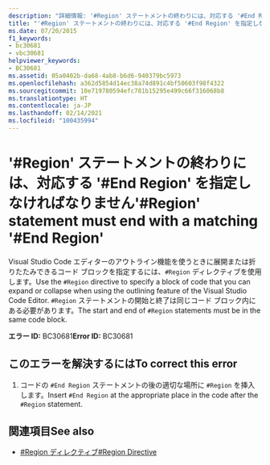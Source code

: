```yaml
---
description: "詳細情報: '#Region' ステートメントの終わりには、対応する '#End Region' を指定しなければなりません"
title: "'#Region' ステートメントの終わりには、対応する '#End Region' を指定しなければなりません"
ms.date: 07/20/2015
f1_keywords:
- bc30681
- vbc30681
helpviewer_keywords:
- BC30681
ms.assetid: 05a0402b-da68-4ab8-b6d6-940379bc5973
ms.openlocfilehash: a362d5854d14ec38a74d891c4bf50603f98f4322
ms.sourcegitcommit: 10e719780594efc781b15295e499c66f316068b8
ms.translationtype: HT
ms.contentlocale: ja-JP
ms.lasthandoff: 02/14/2021
ms.locfileid: "100435994"
---
```

# <a name="region-statement-must-end-with-a-matching-end-region"></a><span data-ttu-id="7c3bf-103">'#Region' ステートメントの終わりには、対応する '#End Region' を指定しなければなりません</span><span class="sxs-lookup"><span data-stu-id="7c3bf-103">'#Region' statement must end with a matching '#End Region'</span></span>

<span data-ttu-id="7c3bf-104">Visual Studio Code エディターのアウトライン機能を使うときに展開または折りたたみできるコード ブロックを指定するには、`#Region` ディレクティブを使用します。</span><span class="sxs-lookup"><span data-stu-id="7c3bf-104">Use the `#Region` directive to specify a block of code that you can expand or collapse when using the outlining feature of the Visual Studio Code Editor.</span></span> <span data-ttu-id="7c3bf-105">`#Region` ステートメントの開始と終了は同じコード ブロック内にある必要があります。</span><span class="sxs-lookup"><span data-stu-id="7c3bf-105">The start and end of `#Region` statements must be in the same code block.</span></span>  
  
 <span data-ttu-id="7c3bf-106">**エラー ID:** BC30681</span><span class="sxs-lookup"><span data-stu-id="7c3bf-106">**Error ID:** BC30681</span></span>  
  
## <a name="to-correct-this-error"></a><span data-ttu-id="7c3bf-107">このエラーを解決するには</span><span class="sxs-lookup"><span data-stu-id="7c3bf-107">To correct this error</span></span>  
  
1. <span data-ttu-id="7c3bf-108">コードの `#End Region` ステートメントの後の適切な場所に `#Region` を挿入します。</span><span class="sxs-lookup"><span data-stu-id="7c3bf-108">Insert `#End Region` at the appropriate place in the code after the `#Region` statement.</span></span>  
  
## <a name="see-also"></a><span data-ttu-id="7c3bf-109">関連項目</span><span class="sxs-lookup"><span data-stu-id="7c3bf-109">See also</span></span>

- [<span data-ttu-id="7c3bf-110">#Region ディレクティブ</span><span class="sxs-lookup"><span data-stu-id="7c3bf-110">#Region Directive</span></span>](../language-reference/directives/region-directive.md)
